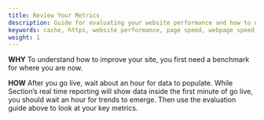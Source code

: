 ```yaml
---
title: Review Your Metrics
description: Guide for evaluating your website performance and how to use Section to make improvements.
keywords: cache, https, website performance, page speed, webpage speed, website security, content delivery network, CDN
weight: 1
---
```

**WHY** To understand how to improve your site, you first need a benchmark for where you are now.

**HOW** After you go live, wait about an hour for data to populate.  While Section’s real time reporting will show data inside the first minute of go live, you should wait an hour for trends to emerge. Then use the evaluation guide above to look at your key metrics.
